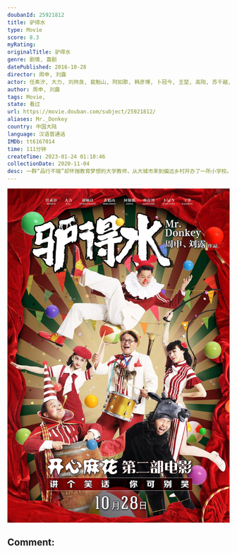 ```yaml
---
doubanId: 25921812
title: 驴得水
type: Movie
score: 8.3
myRating: 
originalTitle: 驴得水
genre: 剧情, 喜剧
datePublished: 2016-10-28
director: 周申, 刘露
actor: 任素汐, 大力, 刘帅良, 裴魁山, 阿如那, 韩彦博, 卜冠今, 王堃, 高阳, 苏千越, 麦亚瑟, 王峰, 周申
author: 周申, 刘露
tags: Movie, 
state: 看过
url: https://movie.douban.com/subject/25921812/
aliases: Mr._Donkey
country: 中国大陆
language: 汉语普通话
IMDb: tt6167014
time: 111分钟
createTime: 2023-01-24 01:10:46
collectionDate: 2020-11-04
desc: 一群“品行不端”却怀揣教育梦想的大学教师，从大城市来到偏远乡村开办了一所小学校。学校待遇惨淡、生活艰苦，但老师们都自得其乐，每天嘻嘻哈哈打成一片。然而教育部特派员要来突击检查的消息打破了安宁，因为学校...
---
```


![image](assets/p2393044761.jpg)

Comment: 
---

